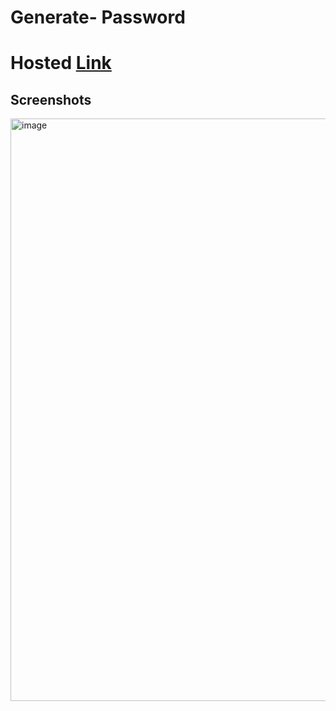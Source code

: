 # Generate- Password
# Hosted [Link](https://password-react-2ss6.vercel.app/)
## Screenshots
<img width="932" alt="image" src="https://github.com/rajakhan017/Generate-Password/assets/135150598/bfc7d47a-d2fa-4450-8d2c-e07d9e26d29e">
